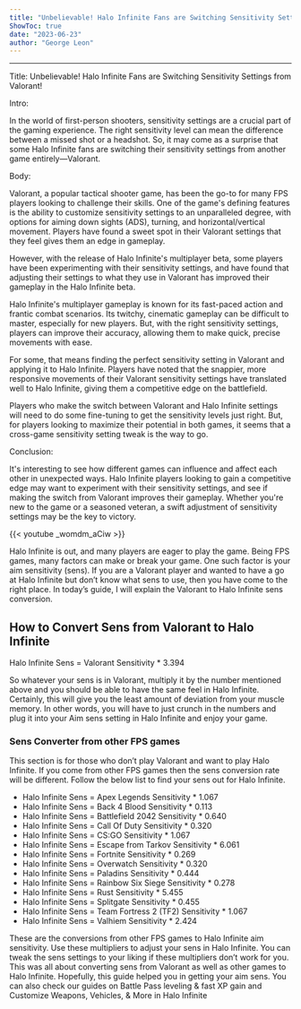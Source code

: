 ```yaml
---
title: "Unbelievable! Halo Infinite Fans are Switching Sensitivity Settings from Valorant!"
ShowToc: true 
date: "2023-06-23"
author: "George Leon"
---
```

*****
Title: Unbelievable! Halo Infinite Fans are Switching Sensitivity Settings from Valorant!

Intro:

In the world of first-person shooters, sensitivity settings are a crucial part of the gaming experience. The right sensitivity level can mean the difference between a missed shot or a headshot. So, it may come as a surprise that some Halo Infinite fans are switching their sensitivity settings from another game entirely—Valorant.

Body:

Valorant, a popular tactical shooter game, has been the go-to for many FPS players looking to challenge their skills. One of the game's defining features is the ability to customize sensitivity settings to an unparalleled degree, with options for aiming down sights (ADS), turning, and horizontal/vertical movement. Players have found a sweet spot in their Valorant settings that they feel gives them an edge in gameplay.

However, with the release of Halo Infinite's multiplayer beta, some players have been experimenting with their sensitivity settings, and have found that adjusting their settings to what they use in Valorant has improved their gameplay in the Halo Infinite beta.

Halo Infinite's multiplayer gameplay is known for its fast-paced action and frantic combat scenarios. Its twitchy, cinematic gameplay can be difficult to master, especially for new players. But, with the right sensitivity settings, players can improve their accuracy, allowing them to make quick, precise movements with ease.

For some, that means finding the perfect sensitivity setting in Valorant and applying it to Halo Infinite. Players have noted that the snappier, more responsive movements of their Valorant sensitivity settings have translated well to Halo Infinite, giving them a competitive edge on the battlefield.

Players who make the switch between Valorant and Halo Infinite settings will need to do some fine-tuning to get the sensitivity levels just right. But, for players looking to maximize their potential in both games, it seems that a cross-game sensitivity setting tweak is the way to go.

Conclusion:

It's interesting to see how different games can influence and affect each other in unexpected ways. Halo Infinite players looking to gain a competitive edge may want to experiment with their sensitivity settings, and see if making the switch from Valorant improves their gameplay. Whether you're new to the game or a seasoned veteran, a swift adjustment of sensitivity settings may be the key to victory.

{{< youtube _womdm_aCiw >}} 



Halo Infinite is out, and many players are eager to play the game. Being FPS games, many factors can make or break your game. One such factor is your aim sensitivity (sens). If you are a Valorant player and wanted to have a go at Halo Infinite but don’t know what sens to use, then you have come to the right place. In today’s guide, I will explain the Valorant to Halo Infinite sens conversion.
 
## How to Convert Sens from Valorant to Halo Infinite
 

 
Halo Infinite Sens = Valorant Sensitivity * 3.394
 
So whatever your sens is in Valorant, multiply it by the number mentioned above and you should be able to have the same feel in Halo Infinite. Certainly, this will give you the least amount of deviation from your muscle memory. In other words, you will have to just crunch in the numbers and plug it into your Aim sens setting in Halo Infinite and enjoy your game.
 
### Sens Converter from other FPS games
 
This section is for those who don’t play Valorant and want to play Halo Infinite. If you come from other FPS games then the sens conversion rate will be different. Follow the below list to find your sens out for Halo Infinite.
 
- Halo Infinite Sens = Apex Legends Sensitivity * 1.067
 - Halo Infinite Sens = Back 4 Blood Sensitivity * 0.113
 - Halo Infinite Sens = Battlefield 2042 Sensitivity * 0.640
 - Halo Infinite Sens = Call Of Duty Sensitivity * 0.320
 - Halo Infinite Sens = CS:GO Sensitivity * 1.067
 - Halo Infinite Sens = Escape from Tarkov Sensitivity * 6.061
 - Halo Infinite Sens = Fortnite Sensitivity * 0.269
 - Halo Infinite Sens = Overwatch Sensitivity * 0.320
 - Halo Infinite Sens = Paladins Sensitivity * 0.444
 - Halo Infinite Sens = Rainbow Six Siege Sensitivity * 0.278
 - Halo Infinite Sens = Rust Sensitivity * 5.455
 - Halo Infinite Sens = Splitgate Sensitivity * 0.455
 - Halo Infinite Sens = Team Fortress 2 (TF2) Sensitivity * 1.067
 - Halo Infinite Sens = Valhiem Sensitivity * 2.424

 
These are the conversions from other FPS games to Halo Infinite aim sensitivity. Use these multipliers to adjust your sens in Halo Infinite. You can tweak the sens settings to your liking if these multipliers don’t work for you. This was all about converting sens from Valorant as well as other games to Halo Infinite. Hopefully, this guide helped you in getting your aim sens. You can also check our guides on Battle Pass leveling & fast XP gain and Customize Weapons, Vehicles, & More in Halo Infinite




